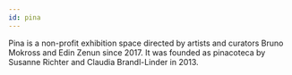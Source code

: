 ```yaml
---
id: pina
---
```


Pina is a non-profit exhibition space directed by artists and curators Bruno Mokross and Edin Zenun since 2017.
It was founded as pinacoteca by Susanne Richter and Claudia Brandl-Linder in 2013.